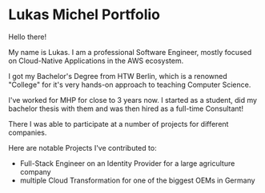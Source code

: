 # Lukas Michel Portfolio

Hello there!

My name is Lukas. I am a professional Software Engineer, mostly focused on Cloud-Native Applications in the
AWS ecosystem.

I got my Bachelor's Degree from HTW Berlin, which is a renowned "College" for it's very hands-on approach to teaching Computer Science.

I've worked for MHP for close to 3 years now. I started as a student, did my bachelor thesis with them and was then hired as a full-time Consultant!

There I was able to participate at a number of projects for different companies.

Here are notable Projects I've contributed to:

- Full-Stack Engineer on an Identity Provider for a large agriculture company
- multiple Cloud Transformation for one of the biggest OEMs in Germany
